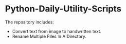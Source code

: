 # Python-Daily-Utility-Scripts

The repository includes:
- Convert text from image to handwritten text.
- Rename Multiple FIles In A Directory.
